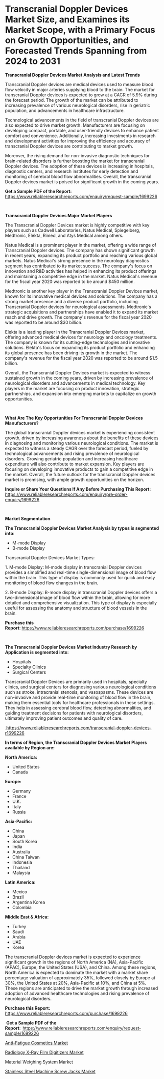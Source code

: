 <p><h1>Transcranial Doppler Devices Market Size, and Examines its Market Scope, with a Primary Focus on Growth Opportunities, and Forecasted Trends Spanning from 2024 to 2031</h1></p><p><strong>Transcranial Doppler Devices Market Analysis and Latest Trends</strong></p>
<p><p>Transcranial Doppler devices are medical devices used to measure blood flow velocity in major arteries supplying blood to the brain. The market for transcranial Doppler devices is expected to grow at a CAGR of 5.9% during the forecast period. The growth of the market can be attributed to increasing prevalence of various neurological disorders, rise in geriatric population, and advancements in healthcare infrastructure.</p><p>Technological advancements in the field of transcranial Doppler devices are also expected to drive market growth. Manufacturers are focusing on developing compact, portable, and user-friendly devices to enhance patient comfort and convenience. Additionally, increasing investments in research and development activities for improving the efficiency and accuracy of transcranial Doppler devices are contributing to market growth.</p><p>Moreover, the rising demand for non-invasive diagnostic techniques for brain-related disorders is further boosting the market for transcranial Doppler devices. The adoption of these devices is increasing in hospitals, diagnostic centers, and research institutes for early detection and monitoring of cerebral blood flow abnormalities. Overall, the transcranial Doppler devices market is poised for significant growth in the coming years.</p></p>
<p><strong>Get a Sample PDF of the Report:&nbsp;</strong> <a href="https://www.reliableresearchreports.com/enquiry/request-sample/1699226">https://www.reliableresearchreports.com/enquiry/request-sample/1699226</a></p>
<p>&nbsp;</p>
<p><strong>Transcranial Doppler Devices Major Market Players</strong></p>
<p><p>The Transcranial Doppler Devices market is highly competitive with key players such as Cadwell Laboratories, Natus Medical, Spiegelberg, Medtronic, Elekta, Rimed, and Atys Medical among others. </p><p>Natus Medical is a prominent player in the market, offering a wide range of Transcranial Doppler devices. The company has shown significant growth in recent years, expanding its product portfolio and reaching various global markets. Natus Medical's strong presence in the neurology diagnostics segment has contributed to its market success. The company's focus on innovation and R&D activities has helped in enhancing its product offerings and maintaining a competitive edge in the market. Natus Medical's revenue for the fiscal year 2020 was reported to be around $450 million.</p><p>Medtronic is another key player in the Transcranial Doppler Devices market, known for its innovative medical devices and solutions. The company has a strong market presence and a diverse product portfolio, including Transcranial Doppler devices for neurological assessments. Medtronic's strategic acquisitions and partnerships have enabled it to expand its market reach and drive growth. The company's revenue for the fiscal year 2020 was reported to be around $30 billion.</p><p>Elekta is a leading player in the Transcranial Doppler Devices market, offering advanced medical devices for neurology and oncology treatments. The company is known for its cutting-edge technologies and innovative solutions. Elekta's focus on expanding its product portfolio and enhancing its global presence has been driving its growth in the market. The company's revenue for the fiscal year 2020 was reported to be around $1.5 billion.</p><p>Overall, the Transcranial Doppler Devices market is expected to witness sustained growth in the coming years, driven by increasing prevalence of neurological disorders and advancements in medical technology. Key players in the market are focusing on product innovation, strategic partnerships, and expansion into emerging markets to capitalize on growth opportunities.</p></p>
<p>&nbsp;</p>
<p><strong>What Are The Key Opportunities For Transcranial Doppler Devices Manufacturers?</strong></p>
<p><p>The global transcranial Doppler devices market is experiencing consistent growth, driven by increasing awareness about the benefits of these devices in diagnosing and monitoring various neurological conditions. The market is expected to witness a steady CAGR over the forecast period, fueled by technological advancements and rising prevalence of neurological disorders. Growing geriatric population and increasing healthcare expenditure will also contribute to market expansion. Key players are focusing on developing innovative products to gain a competitive edge in the market. Overall, the future outlook for the transcranial Doppler devices market is promising, with ample growth opportunities on the horizon.</p></p>
<p><strong>Inquire or Share Your Questions If Any Before Purchasing This Report:</strong> <a href="https://www.reliableresearchreports.com/enquiry/pre-order-enquiry/1699226">https://www.reliableresearchreports.com/enquiry/pre-order-enquiry/1699226</a></p>
<p>&nbsp;</p>
<p><strong>Market Segmentation</strong></p>
<p><strong>The Transcranial Doppler Devices Market Analysis by types is segmented into:</strong></p>
<p><ul><li>M-mode Display</li><li>B-mode Display</li></ul></p>
<p><p>Transcranial Doppler Devices Market Types:</p><p>1. M-mode Display: M-mode display in transcranial Doppler devices provides a simplified and real-time single-dimensional image of blood flow within the brain. This type of display is commonly used for quick and easy monitoring of blood flow changes in the brain.</p><p>2. B-mode Display: B-mode display in transcranial Doppler devices offers a two-dimensional image of blood flow within the brain, allowing for more detailed and comprehensive visualization. This type of display is especially useful for assessing the anatomy and structure of blood vessels in the brain.</p></p>
<p><strong>Purchase this Report:&nbsp;</strong><a href="https://www.reliableresearchreports.com/purchase/1699226">https://www.reliableresearchreports.com/purchase/1699226</a></p>
<p>&nbsp;</p>
<p><strong>The Transcranial Doppler Devices Market Industry Research by Application is segmented into:</strong></p>
<p><ul><li>Hospitals</li><li>Specialty Clinics</li><li>Surgical Centers</li></ul></p>
<p><p>Transcranial Doppler Devices are primarily used in hospitals, specialty clinics, and surgical centers for diagnosing various neurological conditions such as stroke, intracranial stenosis, and vasospasms. These devices are non-invasive and provide real-time monitoring of blood flow in the brain, making them essential tools for healthcare professionals in these settings. They help in assessing cerebral blood flow, detecting abnormalities, and guiding treatment decisions for patients with neurological disorders, ultimately improving patient outcomes and quality of care.</p></p>
<p><a href="https://www.reliableresearchreports.com/transcranial-doppler-devices-r1699226">&nbsp;https://www.reliableresearchreports.com/transcranial-doppler-devices-r1699226</a></p>
<p><strong>In terms of Region, the Transcranial Doppler Devices Market Players available by Region are:</strong></p>
<p>
    <p> <strong> North America: </strong>
        <ul>
            <li>United States</li>
            <li>Canada</li>
        </ul>
        </p> 
    <p> <strong> Europe: </strong>
        <ul>
            <li>Germany</li>
            <li>France</li>
            <li>U.K.</li>
            <li>Italy</li>
            <li>Russia</li>
        </ul>
        </p> 
    <p> <strong> Asia-Pacific: </strong>
        <ul>
            <li>China</li>
            <li>Japan</li>
            <li>South Korea</li>
            <li>India</li>
            <li>Australia</li>
            <li>China Taiwan</li>
            <li>Indonesia</li>
            <li>Thailand</li>
            <li>Malaysia</li>
        </ul>
        </p> 
    <p> <strong> Latin America: </strong>
        <ul>
            <li>Mexico</li>
            <li>Brazil</li>
            <li>Argentina Korea</li>
            <li>Colombia</li>
        </ul>
        </p> 
    <p> <strong> Middle East & Africa: </strong>
        <ul>
            <li>Turkey</li>
            <li>Saudi</li>
            <li>Arabia</li>
            <li>UAE</li>
            <li>Korea</li>
        </ul>
    </p>
    </p>
<p><p>The transcranial Doppler devices market is expected to experience significant growth in the regions of North America (NA), Asia-Pacific (APAC), Europe, the United States (USA), and China. Among these regions, North America is expected to dominate the market with a market share percentage valuation of approximately 35%, followed closely by Europe at 30%, the United States at 20%, Asia-Pacific at 10%, and China at 5%. These regions are anticipated to drive the market growth through increased adoption of advanced healthcare technologies and rising prevalence of neurological disorders.</p></p>
<p><strong>Purchase this Report: </strong><a href="https://www.reliableresearchreports.com/purchase/1699226">https://www.reliableresearchreports.com/purchase/1699226</a></p>
<p>&nbsp;<strong>Get a Sample PDF of the Report:&nbsp;&nbsp;</strong><a href="https://www.reliableresearchreports.com/enquiry/request-sample/1699226">https://www.reliableresearchreports.com/enquiry/request-sample/1699226</a></p>
<p><strong></strong></p>
<p><p><a href="https://www.linkedin.com/pulse/anti-fatigue-cosmetics-market-share-amp-analysis-growth-trends-mjydf?trackingId=GRO9erWRcn8039qI2M%2F5wA%3D%3D">Anti-Fatigue Cosmetics Market</a></p><p><a href="https://www.linkedin.com/pulse/global-radiology-x-ray-film-digitizers-market-size-amp-share-bnf6f?trackingId=u5%2FvzVRBxikDD1MPxe20Gw%3D%3D">Radiology X-Ray Film Digitizers Market</a></p><p><a href="https://github.com/Seman3302/Market-Research-Report-List-1/blob/main/material-weighing-system-market.md">Material Weighing System Market</a></p><p><a href="https://github.com/LaceyZemlak1/Market-Research-Report-List-1/blob/main/stainless-steel-machine-screw-jacks-market.md">Stainless Steel Machine Screw Jacks Market</a></p></p>